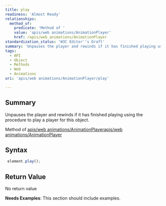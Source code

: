 ```yaml
---
title: play
readiness: 'Almost Ready'
relationships:
  method_of:
    predicate: 'Method of '
    value: 'apis/web animations/AnimationPlayer'
    href: /apis/web_animations/AnimationPlayer
standardization_status: 'W3C Editor''s Draft'
summary: 'Unpauses the player and rewinds if it has finished playing using the procedure to play a player for this object.'
tags:
  - API
  - Object
  - Methods
  - Web
  - Animations
uri: 'apis/web animations/AnimationPlayer/play'

---
```

## <span>Summary</span>

Unpauses the player and rewinds if it has finished playing using the procedure to play a player for this object.

Method of [apis/web animations/AnimationPlayer](/apis/web_animations/AnimationPlayer)[apis/web animations/AnimationPlayer](/apis/web_animations/AnimationPlayer)

## <span>Syntax</span>

``` js
 element.play();
```

## <span>Return Value</span>

No return value

**Needs Examples**: This section should include examples.

